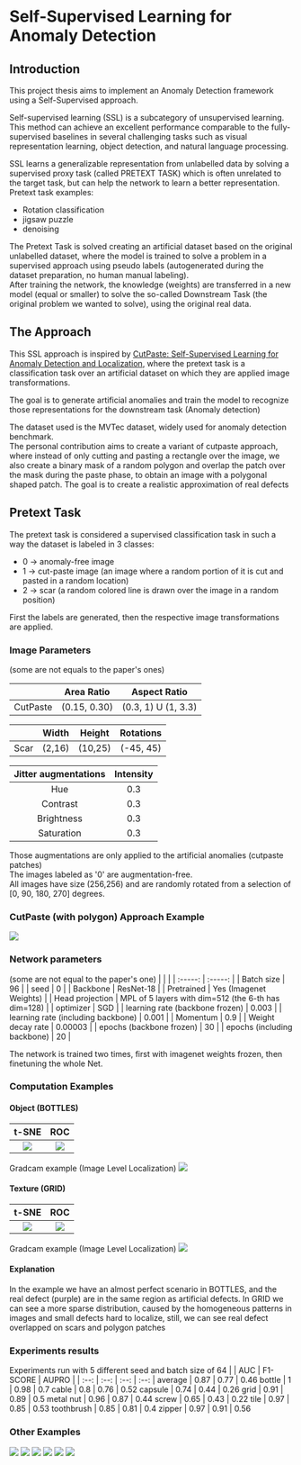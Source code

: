# Self-Supervised Learning for Anomaly Detection

## Introduction
This project thesis aims to implement an Anomaly Detection framework using a Self-Supervised approach.


Self-supervised learning (SSL) is a subcategory of unsupervised learning. This method can achieve an excellent performance comparable to the fully-supervised baselines in several challenging tasks such as visual representation learning, object detection, and natural language processing.


SSL learns a generalizable representation from unlabelled data by solving a supervised proxy task (called PRETEXT TASK) which is often unrelated to the target task, but can help the network to learn a better representation.<br />
Pretext task examples:
* Rotation classification
* jigsaw puzzle
* denoising

The Pretext Task is solved creating an artificial dataset based on the original unlabelled dataset, where the model is trained to solve a problem in a supervised approach using pseudo labels (autogenerated during the dataset preparation, no human manual labeling).<br />
After training the network, the knowledge (weights) are transferred in a new model (equal or smaller) to solve the so-called Downstream Task (the original problem we wanted to solve), using the original real data.

## The Approach
This SSL approach is inspired by [CutPaste: Self-Supervised Learning for Anomaly Detection and Localization](http://openaccess.thecvf.com/content/CVPR2021/papers/Li_CutPaste_Self-Supervised_Learning_for_Anomaly_Detection_and_Localization_CVPR_2021_paper.pdf), where the pretext task is a classification task over an artificial dataset on which they are applied image transformations.<br />

The goal is to generate artificial anomalies and train the model to recognize those representations for the downstream task (Anomaly detection)

The dataset used is the MVTec dataset, widely used for anomaly detection benchmark.<br />
The personal contribution aims to create a variant of cutpaste approach, where instead of only cutting and pasting a rectangle over the image, we also create a binary mask of a random polygon and overlap the patch over the mask during the paste phase, to obtain an image with a polygonal shaped patch. The goal is to create a realistic approximation of real defects

## Pretext Task
The pretext task is considered a supervised classification task in such a way the dataset is labeled in 3 classes:
* 0 -> anomaly-free image
* 1 -> cut-paste image (an image where a random portion of it is cut and pasted in a random location)
* 2 -> scar (a random colored line is drawn over the image in a random position)

First the labels are generated, then the respective image transformations are applied.

### Image Parameters
(some are not equals to the paper's ones)

|                   | Area Ratio    | Aspect Ratio       |
| :---------------: | :-----------: | :----------------: |
| CutPaste          | (0.15, 0.30)  | (0.3, 1) U (1, 3.3)|

|         | Width   | Height | Rotations |
| :-----: | :-----: | :----: | :-------: |
| Scar    | (2,16)  | (10,25)| (-45, 45) |

|  Jitter augmentations | Intensity |
| :--------------:      | :-----: |
|  Hue       | 0.3     |
|  Contrast       | 0.3     |
|  Brightness      | 0.3     |
|  Saturation       | 0.3     |

Those augmentations are only applied to the artificial anomalies (cutpaste patches) <br />
The images labeled as '0' are augmentation-free. <br />
All images have size (256,256) and are randomly rotated from a selection of [0, 90, 180, 270] degrees.

### CutPaste (with polygon) Approach Example

<img src="https://raw.githubusercontent.com/gabry1998/Self-Supervised-Anomaly-Detection/master/outputs/dataset_analysis/screw/screw_artificial.png"/>

### Network parameters

(some are not equal to the paper's one)
| |  |
| :-----: | :-----: |
| Batch size | 96 |
| seed | 0 |
| Backbone | ResNet-18 |
| Pretrained | Yes (Imagenet Weights) |
| Head projection | MPL of 5 layers with dim=512 (the 6-th has dim=128) |
| optimizer | SGD |
| learning rate (backbone frozen) | 0.003 |
| learning rate (including backbone) | 0.001 |
| Momentum | 0.9 |
| Weight decay rate | 0.00003 |
| epochs (backbone frozen) | 30 |
| epochs (including backbone) | 20 |

The network is trained two times, first with imagenet weights frozen, then finetuning the whole Net.

### Computation Examples

#### Object (BOTTLES)

| t-SNE | ROC |
| :--: | :--: |
| <img src="https://raw.githubusercontent.com/gabry1998/Self-Supervised-Anomaly-Detection/master/outputs/computations/bottle/image_level/tsne.png"/> | <img src="https://raw.githubusercontent.com/gabry1998/Self-Supervised-Anomaly-Detection/master/outputs/computations/bottle/image_level/roc.png"/>|

Gradcam example (Image Level Localization)
<img src="https://raw.githubusercontent.com/gabry1998/Self-Supervised-Anomaly-Detection/master/outputs/computations/bottle/image_level/gradcam/heatmap_and_masks_1.png"/>

#### Texture (GRID)

|t-SNE| ROC |
| :--: | :--: |
| <img src="https://raw.githubusercontent.com/gabry1998/Self-Supervised-Anomaly-Detection/master/outputs/computations/grid/image_level/tsne.png"/> | <img src="https://raw.githubusercontent.com/gabry1998/Self-Supervised-Anomaly-Detection/master/outputs/computations/grid/image_level/roc.png"/> |

Gradcam example (Image Level Localization)
<img src="https://raw.githubusercontent.com/gabry1998/Self-Supervised-Anomaly-Detection/master/outputs/computations/grid/image_level/gradcam/heatmap_and_masks_1.png"/>

#### Explanation
In the example we have an almost perfect scenario in BOTTLES, and the real defect (purple) are in the same region as artificial defects. In GRID we can see a more sparse distribution, caused by the homogeneous patterns in images and small defects hard to localize, still, we can see real defect overlapped on scars and polygon patches
### Experiments results
Experiments run with 5 different seed and batch size of 64
|     | AUC | F1-SCORE | AUPRO |
| :--:     | :--:   | :--: | :--: |
average    |  0.87  |	0.77 |	0.46 
bottle     |	1	|   0.98 |  0.7 
cable      |  0.8	|   0.76 |	0.52 
capsule    |  0.74  |	0.44 |	0.26 
grid	   |  0.91  |	0.89 |	0.5 
metal nut  |  0.96  |	0.87 |	0.44 
screw      |  0.65  |	0.43 |	0.22 
tile       |  0.97  |	0.85 |	0.53 
toothbrush |  0.85  |	0.81 |	0.4 
zipper     |  0.97  |	0.91 |  0.56
### Other Examples

<img src="https://raw.githubusercontent.com/gabry1998/Self-Supervised-Anomaly-Detection/master/outputs/computations/cable/image_level/gradcam/heatmap_and_masks_1.png"/>
<img src="https://raw.githubusercontent.com/gabry1998/Self-Supervised-Anomaly-Detection/master/outputs/computations/capsule/image_level/gradcam/heatmap_and_masks_1.png"/>
<img src="https://raw.githubusercontent.com/gabry1998/Self-Supervised-Anomaly-Detection/master/outputs/computations/screw/image_level/gradcam/heatmap_and_masks_1.png"/>
<img src="https://raw.githubusercontent.com/gabry1998/Self-Supervised-Anomaly-Detection/master/outputs/computations/tile/image_level/gradcam/heatmap_and_masks_1.png"/>
<img src="https://raw.githubusercontent.com/gabry1998/Self-Supervised-Anomaly-Detection/master/outputs/computations/toothbrush/image_level/gradcam/heatmap_and_masks_1.png"/>
<img src="https://raw.githubusercontent.com/gabry1998/Self-Supervised-Anomaly-Detection/master/outputs/computations/zipper/image_level/gradcam/heatmap_and_masks_1.png"/> 

